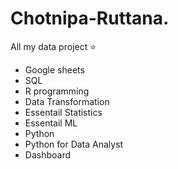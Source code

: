 # Chotnipa-Ruttana.
All my data project ⭐️

- Google sheets
- SQL
- R programming
- Data Transformation
- Essentail Statistics
- Essentail ML
- Python
- Python for Data Analyst
- Dashboard

